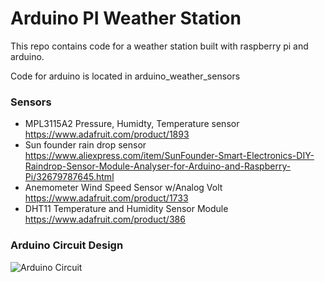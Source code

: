 # Arduino PI Weather Station
This repo contains code for a weather station built with raspberry pi and arduino.

Code for arduino is located in arduino_weather_sensors

### Sensors
* MPL3115A2 Pressure, Humidty, Temperature sensor https://www.adafruit.com/product/1893
* Sun founder rain drop sensor https://www.aliexpress.com/item/SunFounder-Smart-Electronics-DIY-Raindrop-Sensor-Module-Analyser-for-Arduino-and-Raspberry-Pi/32679787645.html
* Anemometer Wind Speed Sensor w/Analog Volt https://www.adafruit.com/product/1733
* DHT11 Temperature and Humidity Sensor Module https://www.adafruit.com/product/386

### Arduino Circuit Design
![Arduino Circuit](https://gitlab.eecs.umich.edu/rubinz/arduino_pi_weather_station/raw/master/img_assets/arduino_weather_sensors_v6_bb.png "arduino circuit image")
